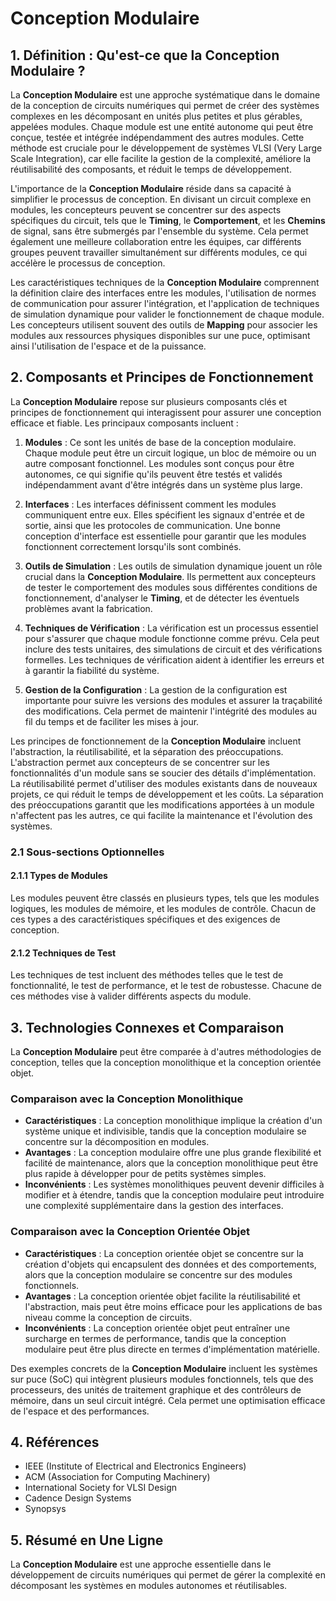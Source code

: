 # Conception Modulaire

## 1. Définition : Qu'est-ce que la **Conception Modulaire** ?
La **Conception Modulaire** est une approche systématique dans le domaine de la conception de circuits numériques qui permet de créer des systèmes complexes en les décomposant en unités plus petites et plus gérables, appelées modules. Chaque module est une entité autonome qui peut être conçue, testée et intégrée indépendamment des autres modules. Cette méthode est cruciale pour le développement de systèmes VLSI (Very Large Scale Integration), car elle facilite la gestion de la complexité, améliore la réutilisabilité des composants, et réduit le temps de développement.

L'importance de la **Conception Modulaire** réside dans sa capacité à simplifier le processus de conception. En divisant un circuit complexe en modules, les concepteurs peuvent se concentrer sur des aspects spécifiques du circuit, tels que le **Timing**, le **Comportement**, et les **Chemins** de signal, sans être submergés par l'ensemble du système. Cela permet également une meilleure collaboration entre les équipes, car différents groupes peuvent travailler simultanément sur différents modules, ce qui accélère le processus de conception.

Les caractéristiques techniques de la **Conception Modulaire** comprennent la définition claire des interfaces entre les modules, l'utilisation de normes de communication pour assurer l'intégration, et l'application de techniques de simulation dynamique pour valider le fonctionnement de chaque module. Les concepteurs utilisent souvent des outils de **Mapping** pour associer les modules aux ressources physiques disponibles sur une puce, optimisant ainsi l'utilisation de l'espace et de la puissance.

## 2. Composants et Principes de Fonctionnement
La **Conception Modulaire** repose sur plusieurs composants clés et principes de fonctionnement qui interagissent pour assurer une conception efficace et fiable. Les principaux composants incluent :

1. **Modules** : Ce sont les unités de base de la conception modulaire. Chaque module peut être un circuit logique, un bloc de mémoire ou un autre composant fonctionnel. Les modules sont conçus pour être autonomes, ce qui signifie qu'ils peuvent être testés et validés indépendamment avant d'être intégrés dans un système plus large.

2. **Interfaces** : Les interfaces définissent comment les modules communiquent entre eux. Elles spécifient les signaux d'entrée et de sortie, ainsi que les protocoles de communication. Une bonne conception d'interface est essentielle pour garantir que les modules fonctionnent correctement lorsqu'ils sont combinés.

3. **Outils de Simulation** : Les outils de simulation dynamique jouent un rôle crucial dans la **Conception Modulaire**. Ils permettent aux concepteurs de tester le comportement des modules sous différentes conditions de fonctionnement, d'analyser le **Timing**, et de détecter les éventuels problèmes avant la fabrication.

4. **Techniques de Vérification** : La vérification est un processus essentiel pour s'assurer que chaque module fonctionne comme prévu. Cela peut inclure des tests unitaires, des simulations de circuit et des vérifications formelles. Les techniques de vérification aident à identifier les erreurs et à garantir la fiabilité du système.

5. **Gestion de la Configuration** : La gestion de la configuration est importante pour suivre les versions des modules et assurer la traçabilité des modifications. Cela permet de maintenir l'intégrité des modules au fil du temps et de faciliter les mises à jour.

Les principes de fonctionnement de la **Conception Modulaire** incluent l'abstraction, la réutilisabilité, et la séparation des préoccupations. L'abstraction permet aux concepteurs de se concentrer sur les fonctionnalités d'un module sans se soucier des détails d'implémentation. La réutilisabilité permet d'utiliser des modules existants dans de nouveaux projets, ce qui réduit le temps de développement et les coûts. La séparation des préoccupations garantit que les modifications apportées à un module n'affectent pas les autres, ce qui facilite la maintenance et l'évolution des systèmes.

### 2.1 Sous-sections Optionnelles
#### 2.1.1 Types de Modules
Les modules peuvent être classés en plusieurs types, tels que les modules logiques, les modules de mémoire, et les modules de contrôle. Chacun de ces types a des caractéristiques spécifiques et des exigences de conception.

#### 2.1.2 Techniques de Test
Les techniques de test incluent des méthodes telles que le test de fonctionnalité, le test de performance, et le test de robustesse. Chacune de ces méthodes vise à valider différents aspects du module.

## 3. Technologies Connexes et Comparaison
La **Conception Modulaire** peut être comparée à d'autres méthodologies de conception, telles que la conception monolithique et la conception orientée objet. 

### Comparaison avec la Conception Monolithique
- **Caractéristiques** : La conception monolithique implique la création d'un système unique et indivisible, tandis que la conception modulaire se concentre sur la décomposition en modules.
- **Avantages** : La conception modulaire offre une plus grande flexibilité et facilité de maintenance, alors que la conception monolithique peut être plus rapide à développer pour de petits systèmes simples.
- **Inconvénients** : Les systèmes monolithiques peuvent devenir difficiles à modifier et à étendre, tandis que la conception modulaire peut introduire une complexité supplémentaire dans la gestion des interfaces.

### Comparaison avec la Conception Orientée Objet
- **Caractéristiques** : La conception orientée objet se concentre sur la création d'objets qui encapsulent des données et des comportements, alors que la conception modulaire se concentre sur des modules fonctionnels.
- **Avantages** : La conception orientée objet facilite la réutilisabilité et l'abstraction, mais peut être moins efficace pour les applications de bas niveau comme la conception de circuits.
- **Inconvénients** : La conception orientée objet peut entraîner une surcharge en termes de performance, tandis que la conception modulaire peut être plus directe en termes d'implémentation matérielle.

Des exemples concrets de la **Conception Modulaire** incluent les systèmes sur puce (SoC) qui intègrent plusieurs modules fonctionnels, tels que des processeurs, des unités de traitement graphique et des contrôleurs de mémoire, dans un seul circuit intégré. Cela permet une optimisation efficace de l'espace et des performances.

## 4. Références
- IEEE (Institute of Electrical and Electronics Engineers)
- ACM (Association for Computing Machinery)
- International Society for VLSI Design
- Cadence Design Systems
- Synopsys

## 5. Résumé en Une Ligne
La **Conception Modulaire** est une approche essentielle dans le développement de circuits numériques qui permet de gérer la complexité en décomposant les systèmes en modules autonomes et réutilisables.